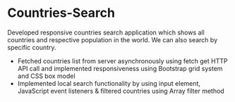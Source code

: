 # Countries-Search

Developed responsive countries search application which shows all countries and respective population in the world. We can also search by specific country.

* Fetched countries list from server asynchronously using fetch get HTTP API call and implemented responsiveness using Bootstrap grid system and CSS box model
* Implemented local search functionality by using input element, JavaScript event listeners & filtered countries using Array filter method
